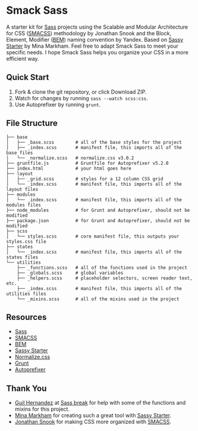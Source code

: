# Smack Sass
A starter kit for [Sass](http://sass-lang.com) projects using the Scalable and Modular Architecture for CSS ([SMACSS](smacss.com)) methodology by Jonathan Snook and the Block, Element, Modifier ([BEM](https://en.bem.info/method/definitions)) naming convention by Yandex. Based on [Sassy Starter](https://github.com/minamarkham/sassy-starter) by Mina Markham. Feel free to adapt Smack Sass to meet your specific needs. I hope Smack Sass helps you organize your CSS in a more efficient way.

## Quick Start
1. Fork & clone the git repository, or click Download ZIP.
3. Watch for changes by running ```sass --watch scss:css```.
4. Use Autoprefixer by running ```grunt```.

## File Structure
```
├── base
│   ├── _base.scss        # all of the base styles for the project
│   ├── _index.scss       # manifest file, this imports all of the base files
│   └── _normalize.scss   # normalize.css v3.0.2
├── gruntfile.js          # Gruntfile for Autoprefixer v5.2.0
├── index.html            # your html goes here
├── layout
│   ├── _grid.scss        # styles for a 12 column CSS grid
│   └── _index.scss       # manifest file, this imports all of the layout files
├── modules
│   └── _index.scss       # manifest file, this imports all of the modules files
├── node_modules          # for Grunt and Autoprefixer, should not be modified
├── package.json          # for Grunt and Autoprefixer, should not be modified
├── scss
│   └── styles.scss       # core manifest file, this outputs your styles.css file
├── states
│   └── _index.scss       # manifest file, this imports all of the states files
└── utilities
    ├── _functions.scss   # all of the functions used in the project
    ├── _globals.scss     # global variables
    ├── _helpers.scss     # placeholder selectors, screen reader text, etc.
    ├── _index.scss       # manifest file, this imports all of the utilities files
    └── _mixins.scss      # all of the mixins used in the project
```
## Resources
* [Sass](http://sass-lang.com/)
* [SMACSS](https://smacss.com/)
* [BEM](https://en.bem.info/method/definitions)
* [Sassy Starter](https://github.com/minamarkham/sassy-starter)
* [Normalize.css](http://necolas.github.io/normalize.css/)
* [Grunt](http://gruntjs.com/)
* [Autoprefixer](https://github.com/postcss/autoprefixer)

## Thank You
* [Guil Hernandez](https://twitter.com/guilh) at [Sass break](http://sassbreak.com/about/) for help with some of the functions and mixins for this project.
* [Mina Markham](https://twitter.com/MinaMarkham) for creating such a great tool with [Sassy Starter](https://github.com/minamarkham/sassy-starter).
* [Jonathan Snook](https://twitter.com/snookca) for making CSS more organized with [SMACSS](https://smacss.com/).
